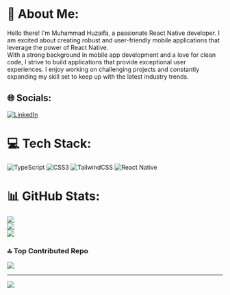 # 💫 About Me:
Hello there! I'm Muhammad Huzaifa, a passionate React Native developer. I am excited about creating robust and user-friendly mobile applications that leverage the power of React Native.<br>With a strong background in mobile app development and a love for clean code, I strive to build applications that provide exceptional user experiences. I enjoy working on challenging projects and constantly expanding my skill set to keep up with the latest industry trends.


## 🌐 Socials:
[![LinkedIn](https://img.shields.io/badge/LinkedIn-%230077B5.svg?logo=linkedin&logoColor=white)](https://linkedin.com/in/muhammad-huzaifa102) 

# 💻 Tech Stack:
![TypeScript](https://img.shields.io/badge/typescript-%23007ACC.svg?style=for-the-badge&logo=typescript&logoColor=white) ![CSS3](https://img.shields.io/badge/css3-%231572B6.svg?style=for-the-badge&logo=css3&logoColor=white) ![TailwindCSS](https://img.shields.io/badge/tailwindcss-%2338B2AC.svg?style=for-the-badge&logo=tailwind-css&logoColor=white) ![React Native](https://img.shields.io/badge/react_native-%2320232a.svg?style=for-the-badge&logo=react&logoColor=%2361DAFB)
# 📊 GitHub Stats:
![](https://github-readme-stats.vercel.app/api?username=huzaifa654&theme=dark&hide_border=false&include_all_commits=true&count_private=true)<br/>
![](https://github-readme-streak-stats.herokuapp.com/?user=huzaifa654&theme=dark&hide_border=false)<br/>
![](https://github-readme-stats.vercel.app/api/top-langs/?username=huzaifa654&theme=dark&hide_border=false&include_all_commits=true&count_private=true&layout=compact)

### 🔝 Top Contributed Repo
![](https://github-contributor-stats.vercel.app/api?username=huzaifa654&limit=5&theme=dark&combine_all_yearly_contributions=true)

---
[![](https://visitcount.itsvg.in/api?id=huzaifa654&icon=0&color=0)](https://visitcount.itsvg.in)

<!-- Proudly created with GPRM ( https://gprm.itsvg.in ) -->
